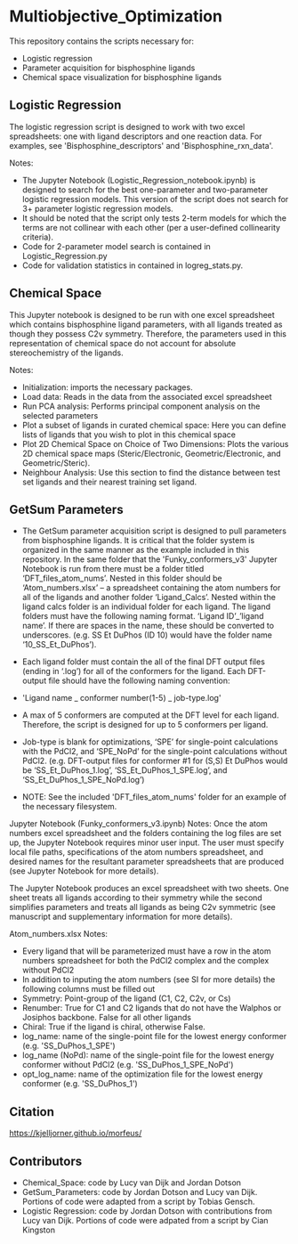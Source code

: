 # Multiobjective_Optimization

This repository contains the scripts necessary for:
- Logistic regression
- Parameter acquisition for bisphosphine ligands
- Chemical space visualization for bisphosphine ligands

## Logistic Regression 

The logistic regression script is designed to work with two excel spreadsheets: one with ligand descriptors and one reaction data. For examples, see 'Bisphosphine_descriptors' and 'Bisphosphine_rxn_data'.

Notes: 
- The Jupyter Notebook (Logistic_Regression_notebook.ipynb) is designed to search for the best one-parameter and two-parameter logistic regression models. This version of the script does not search for 3+ parameter logistic regression models. 
- It should be noted that the script only tests 2-term models for which the terms are not collinear with each other (per a user-defined collinearity criteria). 
- Code for 2-parameter model search is contained in Logistic_Regression.py
- Code for validation statistics in contained in logreg_stats.py.

## Chemical Space
This Jupyter notebook is designed to be run with one excel spreadsheet which contains bisphosphine ligand parameters, with all ligands treated as though they possess C2v symmetry. Therefore, the parameters used in this representation of chemical space do not account for absolute stereochemistry of the ligands.

Notes: 
- Initialization: imports the necessary packages.
- Load data: Reads in the data from the associated excel spreadsheet
- Run PCA analysis: Performs principal component analysis on the selected parameters
- Plot a subset of ligands in curated chemical space: Here you can define lists of ligands that you wish to plot in this chemical space
- Plot 2D Chemical Space on Choice of Two Dimensions: Plots the various 2D chemical space maps (Steric/Electronic, Geometric/Electronic, and Geometric/Steric).
- Neighbour Analysis: Use this section to find the distance between test set ligands and their nearest training set ligand.

## GetSum Parameters

- The GetSum parameter acquisition script is designed to pull parameters from bisphosphine ligands. It is critical that the folder system is organized in the same manner as the example included in this repository. In the same folder that the 'Funky_conformers_v3' Jupyter Notebook is run from there must be a folder titled ‘DFT_files_atom_nums’. Nested in this folder should be ‘Atom_numbers.xlsx’ – a spreadsheet containing the atom numbers for all of the ligands and another folder ‘Ligand_Calcs’. Nested within the ligand calcs folder is an individual folder for each ligand. The ligand folders must have the following naming format. 
‘Ligand ID’_’ligand name’. If there are spaces in the name, these should be converted to underscores.
(e.g. SS Et DuPhos (ID 10) would have the folder name ‘10_SS_Et_DuPhos’).

- Each ligand folder must contain the all of the final DFT output files (ending in ‘.log’) for all of the conformers for the ligand. Each DFT-output file should have the following naming convention:
- 'Ligand name _ conformer number(1-5) _ job-type.log'
- A max of 5 conformers are computed at the DFT level for each ligand. Therefore, the script is designed for up to 5 conformers per ligand.
- Job-type is blank for optimizations, ‘SPE’ for single-point calculations with the PdCl2, and ‘SPE_NoPd’ for the single-point calculations without PdCl2. 
(e.g. DFT-output files for conformer #1 for (S,S) Et DuPhos would be ‘SS_Et_DuPhos_1.log’, ‘SS_Et_DuPhos_1_SPE.log’, and ‘SS_Et_DuPhos_1_SPE_NoPd.log’)
- NOTE: See the included 'DFT_files_atom_nums' folder for an example of the necessary filesystem.

Jupyter Notebook (Funky_conformers_v3.ipynb) Notes:
Once the atom numbers excel spreadsheet and the folders containing the log files are set up, the Jupyter Notebook requires minor user input. The user must specify local file paths, specifications of the atom numbers spreadsheet, and desired names for the resultant parameter spreadsheets that are produced (see Jupyter Notebook for more details). 

The Jupyter Notebook produces an excel spreadsheet with two sheets. One sheet treats all ligands according to their symmetry while the second simplifies parameters and treats all ligands as being C2v symmetric (see manuscript and supplementary information for more details).

Atom_numbers.xlsx Notes:
- Every ligand that will be parameterized must have a row in the atom numbers spreadsheet for both the PdCl2 complex and the complex without PdCl2
- In addition to inputing the atom numbers (see SI for more details) the following columns must be filled out
- Symmetry: Point-group of the ligand (C1, C2, C2v, or Cs)
- Renumber: True for C1 and C2 ligands that do not have the Walphos or Josiphos backbone. False for all other ligands
- Chiral: True if the ligand is chiral, otherwise False.
- log_name: name of the single-point file for the lowest energy conformer (e.g. 'SS_DuPhos_1_SPE')
- log_name (NoPd): name of the single-point file for the lowest energy conformer without PdCl2 (e.g. 'SS_DuPhos_1_SPE_NoPd')
- opt_log_name: name of the optimization file for the lowest energy conformer (e.g. 'SS_DuPhos_1')

## Citation

https://kjelljorner.github.io/morfeus/

## Contributors
- Chemical_Space: code by Lucy van Dijk and Jordan Dotson
- GetSum_Parameters: code by Jordan Dotson and Lucy van Dijk. Portions of code were adapted from a script by Tobias Gensch.
- Logistic Regression: code by Jordan Dotson with contributions from Lucy van Dijk. Portions of code were adpated from a script by Cian Kingston
